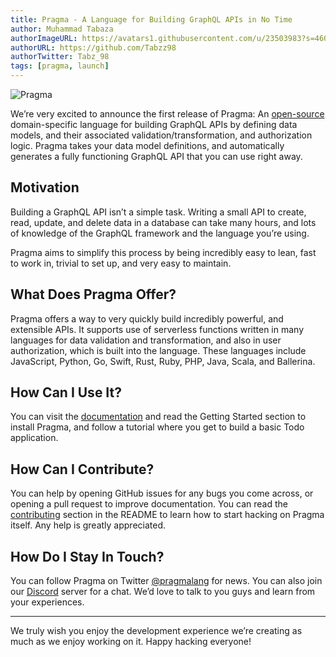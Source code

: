```yaml
---
title: Pragma - A Language for Building GraphQL APIs in No Time
author: Muhammad Tabaza
authorImageURL: https://avatars1.githubusercontent.com/u/23503983?s=460&u=9f959a04b620b6ff0f1aa226a19ddf59e6d52517&v=4
authorURL: https://github.com/Tabzz98
authorTwitter: Tabz_98
tags: [pragma, launch]
---
```


![Pragma](/img/full-logo.svg)

We’re very excited to announce the first release of Pragma: An [open-source](https://github.com/pragmalang/pragma) domain-specific language for building GraphQL APIs by defining data models, and their associated validation/transformation, and authorization logic. Pragma takes your data model definitions, and automatically generates a fully functioning GraphQL API that you can use right away.

<!--truncate-->

## Motivation

Building a GraphQL API isn’t a simple task. Writing a small API to create, read, update, and delete data in a database can take many hours, and lots of knowledge of the GraphQL framework and the language you’re using.

Pragma aims to simplify this process by being incredibly easy to lean, fast to work in, trivial to set up, and very easy to maintain.

## What Does Pragma Offer?

Pragma offers a way to very quickly build incredibly powerful, and extensible APIs. It supports use of serverless functions written in many languages for data validation and transformation, and also in user authorization, which is built into the language. These languages include JavaScript, Python, Go, Swift, Rust, Ruby, PHP, Java, Scala, and Ballerina.

## How Can I Use It?

You can visit the [documentation](/docs/getting-started/install-pragma) and read the Getting Started section to install Pragma, and follow a tutorial where you get to build a basic Todo application.

## How Can I Contribute?

You can help by opening GitHub issues for any bugs you come across, or opening a pull request to improve documentation. You can read the [contributing](https://github.com/pragmalang/pragma#contributing) section in the README to learn how to start hacking on Pragma itself. Any help is greatly appreciated.

## How Do I Stay In Touch?

You can follow Pragma on Twitter [@pragmalang](https://twitter.com/pragmalang) for news. You can also join our [Discord](https://discord.gg/hAS9FzY) server for a chat. We’d love to talk to you guys and learn from your experiences.

---

We truly wish you enjoy the development experience we’re creating as much as we enjoy working on it. Happy hacking everyone!

